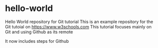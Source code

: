 # hello-world
Hello World repository for Git tutorial
This is an example repository for the Git tutoial on https://www.w3schools.com
This tutorial focuses mainly on Git and using Github as its remote



It now includes steps for Github
